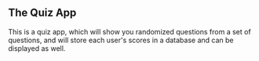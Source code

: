 ## The Quiz App 
This is a quiz app, which will show you randomized questions from a set of questions, and will store each user's scores in a database and can be displayed as well.
